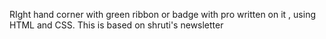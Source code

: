 RIght hand corner with green ribbon or badge with pro written on it , using HTML and CSS. This is based on shruti's newsletter
